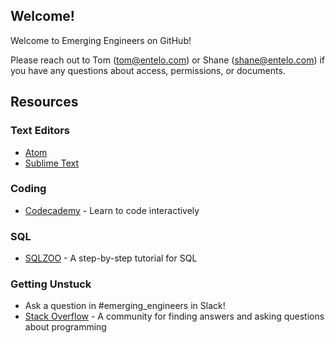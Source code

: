 Welcome!
--------

Welcome to Emerging Engineers on GitHub!

Please reach out to Tom (tom@entelo.com) or Shane (shane@entelo.com) if you have any questions about access, permissions, or documents.

## Resources

### Text Editors

* [Atom](https://atom.io/)
* [Sublime Text](https://www.sublimetext.com/)

### Coding

* [Codecademy](https://www.codecademy.com/) - Learn to code interactively

### SQL

* [SQLZOO](http://sqlzoo.net/) - A step-by-step tutorial for SQL

### Getting Unstuck

* Ask a question in #emerging_engineers in Slack!
* [Stack Overflow](http://stackoverflow.com/) - A community for finding answers and asking questions about programming
